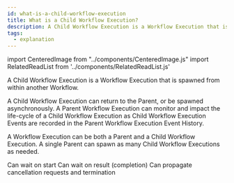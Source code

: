 ```yaml
---
id: what-is-a-child-workflow-execution
title: What is a Child Workflow Execution?
description: A Child Workflow Execution is a Workflow Execution that is spawned from within another Workflow.
tags:
  - explanation
---
```


import CenteredImage from "../components/CenteredImage.js"
import RelatedReadList from '../components/RelatedReadList.js'

A Child Workflow Execution is a Workflow Execution that is spawned from within another Workflow.

A Child Workflow Execution can return to the Parent, or be spawned asynchronously.
A Parent Workflow Execution can monitor and impact the life-cycle of a Child Workflow Execution as Child Workflow Execution Events are recorded in the Parent Workflow Execution Event History.

A Workflow Execution can be both a Parent and a Child Workflow Execution.
A single Parent can spawn as many Child Workflow Executions as needed.

<CenteredImage
imagePath="/diagrams/parent-child-workflow-execution.svg"
imageSize="75"
title="Parent & Child Workflow Execution relationship"
legendstring="π?Workflow Execution|
p?Parent|
c?Child"
/>

<RelatedReadList
readliststring="How to spawn a Child Workflow Execution in Go?/docs/content/how-to-spawn-a-child-workflow-execution-in-go?dg"
/>


Can wait on start
Can wait on result (completion)
Can propagate cancellation requests and termination
